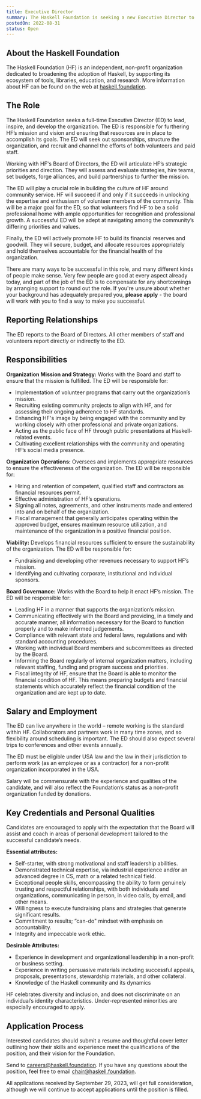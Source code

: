 ```yaml
---
title: Executive Director
summary: The Haskell Foundation is seeking a new Executive Director to lead our work.
postedOn: 2022-08-31
status: Open
---
```



## About the Haskell Foundation

The Haskell Foundation (HF) is an independent, non-profit organization dedicated to broadening the adoption of Haskell, by supporting its ecosystem of tools, libraries, education, and research. More information about HF can be found on the web at [haskell.foundation](https://haskell.foundation).

## The Role

The Haskell Foundation seeks a full-time Executive Director (ED) to lead, inspire, and develop the organization. The ED is responsible for furthering HF’s mission and vision and ensuring that resources are in place to accomplish its goals. The ED will seek out sponsorships, structure the organization, and recruit and channel the efforts of both volunteers and paid staff.

Working with HF's Board of Directors, the ED will articulate HF’s strategic priorities and direction. They will assess and evaluate strategies, hire teams, set budgets, forge alliances, and build partnerships to further the mission. 

The ED will play a crucial role in building the culture of HF around community service. HF will succeed if and only if it succeeds in unlocking the expertise and enthusiasm of volunteer members of the community. This will be a major goal for the ED, so that volunteers find HF to be a solid professional home with ample opportunities for recognition and professional growth. A successful ED will be adept at navigating among the community’s differing priorities and values.

Finally, the ED will actively promote HF to build its financial reserves and goodwill. They will secure, budget, and allocate resources appropriately and hold themselves accountable for the financial health of the organization.

There are many ways to be successful in this role, and many different kinds of people make sense. Very few people are good at every aspect already today, and part of the job of the ED is to compensate for any shortcomings by arranging support to round out the role. If you're unsure about whether your background has adequately prepared you, **please apply** - the board will work with you to find a way to make you successful.

## Reporting Relationships

The ED reports to the Board of Directors. All other members of staff and volunteers report directly or indirectly to the ED.

## Responsibilities

**Organization Mission and Strategy:** Works with the Board and staff to ensure that the mission is fulfilled. The ED will be responsible for:

 * Implementation of volunteer programs that carry out the organization’s mission.
 * Recruiting existing community projects to align with HF, and for assessing their ongoing adherence to HF standards.
 * Enhancing HF's image by being engaged with the community and by working closely with other professional and private organizations.
 * Acting as the public face of HF through public presentations at Haskell-related events. 
 * Cultivating excellent relationships with the community and operating HF’s social media presence.
 
**Organization Operations:** Oversees and implements appropriate resources to ensure the effectiveness of the organization. The ED will be responsible for:

 * Hiring and retention of competent, qualified staff and contractors as financial resources permit.
 * Effective administration of HF’s operations.
 * Signing all notes, agreements, and other instruments made and entered into and on behalf of the organization.
 * Fiscal management that generally anticipates operating within the approved budget, ensures maximum resource utilization, and maintenance of the organization in a positive financial position.
 
**Viability:** Develops financial resources sufficient to ensure the sustainability of the organization. The ED will be responsible for:

 * Fundraising and developing other revenues necessary to support HF’s mission.
 * Identifying and cultivating corporate, institutional and individual sponsors.
 
**Board Governance:** Works with the Board to help it enact HF’s mission. The ED will be responsible for:

 * Leading HF in a manner that supports the organization’s mission.
 * Communicating effectively with the Board and providing, in a timely and accurate manner, all information necessary for the Board to function properly and to make informed judgements.
 * Compliance with relevant state and federal laws, regulations and with standard accounting procedures.
 * Working with individual Board members and subcommittees as directed by the Board.
 * Informing the Board regularly of internal organization matters, including relevant staffing, funding and program success and priorities.
 * Fiscal integrity of HF, ensure that the Board is able to monitor the financial condition of HF. This means preparing budgets and financial statements which accurately reflect the financial condition of the organization and are kept up to date.
 
## Salary and Employment

The ED can live anywhere in the world – remote working is the standard within HF. Collaborators and partners work in many time zones, and so flexibility around scheduling is important. The ED should also expect several trips to conferences and other events annually.

The ED must be eligible under USA law and the law in their jurisdiction to perform work (as an employee or as a contractor) for a non-profit organization incorporated in the USA.

Salary will be commensurate with the experience and qualities of the candidate, and will also reflect the Foundation’s status as a non-profit organization funded by donations.

## Key Credentials and Personal Qualities

Candidates are encouraged to apply with the expectation that the Board will assist and coach in areas of personal development tailored to the successful candidate’s needs.

**Essential attributes:**

 * Self-starter, with strong motivational and staff leadership abilities.
 * Demonstrated technical expertise, via industrial experience and/or an advanced degree in CS, math or a related technical field.
 * Exceptional people skills, encompassing the ability to form genuinely trusting and respectful relationships, with both individuals and organizations, communicating in person, in video calls, by email, and other means.
 * Willingness to execute fundraising plans and strategies that generate significant results.
 * Commitment to results; “can-do" mindset with emphasis on accountability.
 * Integrity and impeccable work ethic.

**Desirable Attributes:**

 * Experience in development and organizational leadership in a non-profit or business setting.
 * Experience in writing persuasive materials including successful appeals, proposals, presentations, stewardship materials, and other collateral.
 * Knowledge of the Haskell community and its dynamics
 
 HF celebrates diversity and inclusion, and does not discriminate on an individual’s identity characteristics. Under-represented minorities are especially encouraged to apply.
 
## Application Process

Interested candidates should submit a resume and thoughtful cover letter outlining how their skills and experience meet the qualifications of the position, and their vision for the Foundation.

Send to [careers@haskell.foundation](careers@haskell.foundation). If you have any questions about the position, feel free to email [chair@haskell.foundation](careers@haskell.foundation).

All applications received by September 29, 2023, will get full consideration, although we will continue to accept applications until the position is filled.
